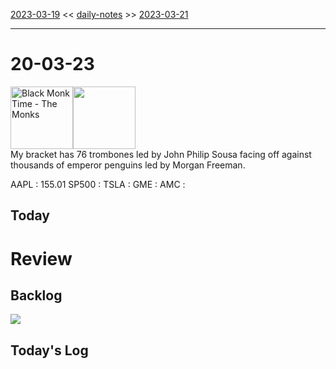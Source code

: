 [2023-03-19](daily_notes/2023-03-19) << [daily-notes](notes/daily-notes.md) >> [2023-03-21](daily_notes/2023-03-21)

---
# 20-03-23
<a href='spotify:album:0YEmNXaNDq03tfgFmG4MOj'><img src='https://i.scdn.co/image/948ec436cfb20e6c2312d36b8ce3cb283306df4f' alt='Black Monk Time - The Monks' height=100></a><img src='https://imgs.xkcd.com/comics/march_madness.png' height=100>
<br>My bracket has 76 trombones led by John Philip Sousa facing off against thousands of emperor penguins led by Morgan Freeman.

AAPL : 155.01 
SP500 : 
TSLA :
GME :
AMC :

## Today



# Review


## Backlog


![](https://i.imgur.com/N8S8mAZ.png)
## Today's Log
